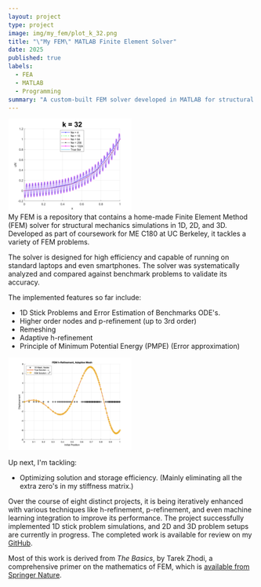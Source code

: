 ```yaml
---
layout: project
type: project
image: img/my_fem/plot_k_32.png
title: "\"My FEM\" MATLAB Finite Element Solver"
date: 2025
published: true
labels:
  - FEA
  - MATLAB
  - Programming
summary: "A custom-built FEM solver developed in MATLAB for structural mechanics and thermal simulations."
---
```

<div class="text-center">
<img class="img-fluid" src="../img/my_fem/plot_k_32.png" alt="My FEM Plot" style="width: 50%;">
</div>
My FEM is a repository that contains a home-made Finite Element Method (FEM) solver for structural mechanics simulations in 1D, 2D, and 3D. Developed as part of coursework for ME C180 at UC Berkeley, it tackles a variety of FEM problems.

The solver is designed for high efficiency and capable of running on standard laptops and even smartphones. The solver was systematically analyzed and compared against benchmark problems to validate its accuracy.

The implemented features so far include:
- 1D Stick Problems and Error Estimation of Benchmarks ODE's.
- Higher order nodes and p-refinement (up to 3rd order)
- Remeshing
- Adaptive h-refinement
- Principle of Minimum Potential Energy (PMPE) (Error approximation)

<div class="text-center">
<img class="img-fluid" src="../img/my_fem/adaptive_mesh.png" alt="Adaptive meshing!" style="width: 50%;">
</div>

Up next, I'm tackling:
- Optimizing solution and storage efficiency. (Mainly eliminating all the extra zero's in my stiffness matrix.)

Over the course of eight distinct projects, it is being iteratively enhanced with various techniques like h-refinement, p-refinement, and even machine learning integration to improve its performance. The project successfully implemented 1D stick problem simulations, and 2D and 3D problem setups are currently in progress. The completed work is available for review on my [GitHub](https://github.com/eyandocumet/my-fem/).

Most of this work is derived from _The Basics_, by Tarek Zhodi, a comprehensive primer on the mathematics of FEM, which is [available from Springer Nature](https://link.springer.com/book/10.1007/978-3-319-70428-9).
